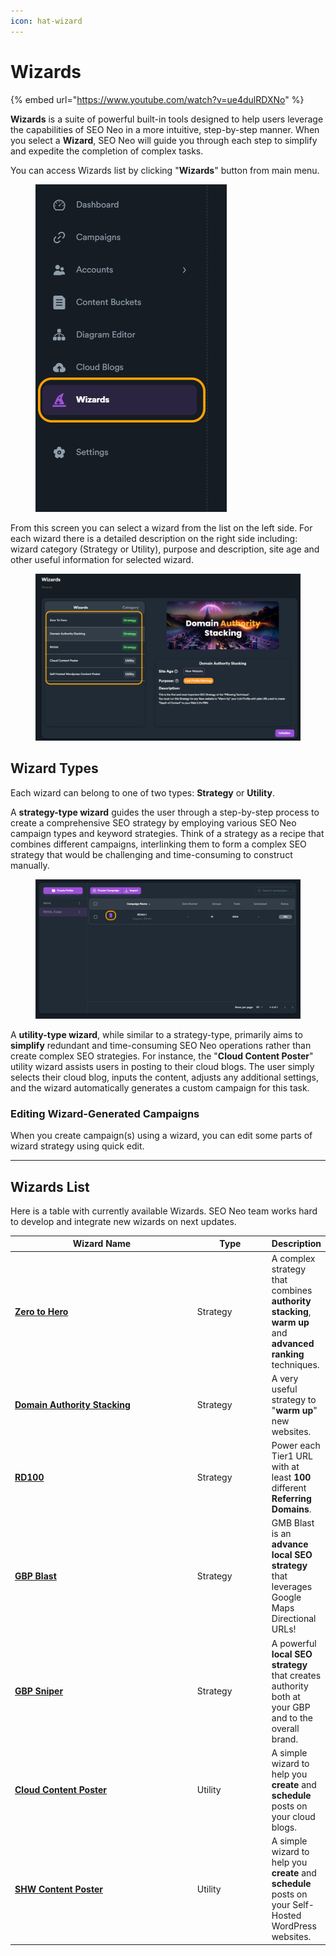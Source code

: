 ```yaml
---
icon: hat-wizard
---
```


# Wizards

{% embed url="https://www.youtube.com/watch?v=ue4dulRDXNo" %}

**Wizards** is a suite of powerful built-in tools designed to help users leverage the capabilities of SEO Neo in a more intuitive, step-by-step manner. When you select a **Wizard**, SEO Neo will guide you through each step to simplify and expedite the completion of complex tasks.

You can access Wizards list by clicking "**Wizards**" button from main menu.

<figure><img src="../../.gitbook/assets/wizard-main-menu.jpg" alt=""><figcaption></figcaption></figure>

From this screen you can select a wizard from the list on the left side. For each wizard there is a detailed description on the right side including: wizard category (Strategy or Utility), purpose and description, site age and other useful information for selected wizard.

<figure><img src="../../.gitbook/assets/wizards-2.jpg" alt=""><figcaption></figcaption></figure>

## Wizard Types

Each wizard can belong to one of two types: **Strategy** or **Utility**.

A **strategy-type wizard** guides the user through a step-by-step process to create a comprehensive SEO strategy by employing various SEO Neo campaign types and keyword strategies. Think of a strategy as a recipe that combines different campaigns, interlinking them to form a complex SEO strategy that would be challenging and time-consuming to construct manually.

<figure><img src="../../.gitbook/assets/wizard type.jpg" alt=""><figcaption></figcaption></figure>

A **utility-type wizard**, while similar to a strategy-type, primarily aims to **simplify** redundant and time-consuming SEO Neo operations rather than create complex SEO strategies. For instance, the "**Cloud Content Poster**" utility wizard assists users in posting to their cloud blogs. The user simply selects their cloud blog, inputs the content, adjusts any additional settings, and the wizard automatically generates a custom campaign for this task.

### Editing Wizard-Generated Campaigns

When you create campaign(s) using a wizard, you can edit some parts of wizard strategy using quick edit.





***

## Wizards List

Here is a table with currently available Wizards. SEO Neo team works hard to develop and integrate new wizards on next updates.

<table><thead><tr><th width="282">Wizard Name</th><th width="106">Type</th><th>Description</th></tr></thead><tbody><tr><td><a href="wizard-zero-to-hero.md"><strong>Zero to Hero</strong></a></td><td> Strategy</td><td>A complex strategy that combines <strong>authority stacking</strong>, <strong>warm up</strong> and <strong>advanced ranking</strong> techniques.</td></tr><tr><td><a href="wizard-domain-authority-stacking.md"><strong>Domain Authority Stacking</strong></a></td><td>Strategy</td><td>A very useful strategy to "<strong>warm up</strong>" new websites.</td></tr><tr><td><a href="wizard-rd100.md"><strong>RD100</strong></a></td><td>Strategy</td><td>Power each Tier1 URL with at least <strong>100</strong> different <strong>Referring Domains</strong>.</td></tr><tr><td><a href="wizard-gbp-blast.md"><strong>GBP Blast</strong></a></td><td>Strategy</td><td>GMB Blast is an <strong>advance local SEO strategy</strong> that leverages Google Maps Directional URLs!</td></tr><tr><td><a href="wizard-gbp-sniper.md"><strong>GBP Sniper</strong></a></td><td>Strategy</td><td>A powerful <strong>local SEO strategy</strong> that creates authority both at your GBP and to the overall brand.</td></tr><tr><td><a href="wizard-cloud-content-poster.md"><strong>Cloud Content Poster</strong></a></td><td>Utility</td><td>A simple wizard to help you <strong>create</strong> and <strong>schedule</strong> posts on your cloud blogs.</td></tr><tr><td><a href="wizard-self-hosted-wordpress-poster.md"><strong>SHW Content Poster</strong></a></td><td>Utility</td><td>A simple wizard to help you <strong>create</strong> and <strong>schedule</strong> posts on your Self-Hosted WordPress websites.</td></tr></tbody></table>

